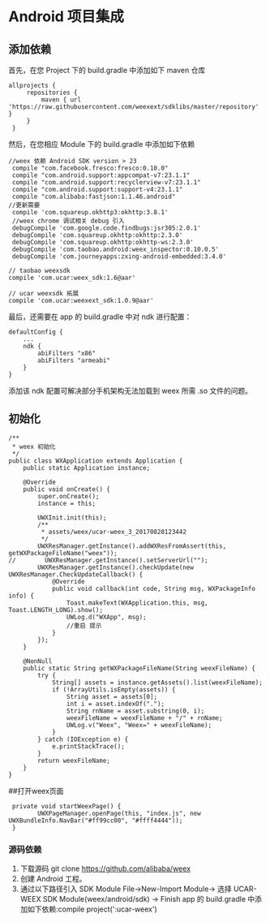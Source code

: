 # Android 项目集成

## 添加依赖

首先，在您 Project 下的 build.gradle 中添加如下 maven 仓库

```
allprojects {
     repositories {
         maven { url 'https://raw.githubusercontent.com/weexext/sdklibs/master/repository' }
     }
 }
```

然后，在您相应 Module 下的 build.gradle 中添加如下依赖

```
//weex 依赖 Android SDK version > 23
 compile "com.facebook.fresco:fresco:0.10.0"
 compile "com.android.support:appcompat-v7:23.1.1"
 compile "com.android.support:recyclerview-v7:23.1.1"
 compile "com.android.support:support-v4:23.1.1"
 compile "com.alibaba:fastjson:1.1.46.android"
//更新需要
 compile 'com.squareup.okhttp3:okhttp:3.8.1'
 //weex chrome 调试相关 debug 引入
 debugCompile 'com.google.code.findbugs:jsr305:2.0.1'
 debugCompile 'com.squareup.okhttp:okhttp:2.3.0'
 debugCompile 'com.squareup.okhttp:okhttp-ws:2.3.0'
 debugCompile 'com.taobao.android:weex_inspector:0.10.0.5'
 debugCompile 'com.journeyapps:zxing-android-embedded:3.4.0'

// taobao weexsdk
compile 'com.ucar:weex_sdk:1.6@aar'

// ucar weexsdk 拓展
compile 'com.ucar:weexext_sdk:1.0.9@aar'

```
最后，还需要在 app 的 build.gradle 中对 ndk 进行配置：

```
defaultConfig {
    ...
    ndk {
        abiFilters "x86"
        abiFilters "armeabi"
    }
}
```
添加该 ndk 配置可解决部分手机架构无法加载到 weex 所需 .so 文件的问题。
## 初始化

```
/**
 * weex 初始化
 */
public class WXApplication extends Application {
    public static Application instance;

    @Override
    public void onCreate() {
        super.onCreate();
        instance = this;

        UWXInit.init(this);
        /**
         * assets/weex/ucar-weex_3_20170828123442
         */
        UWXResManager.getInstance().addWXResFromAssert(this, getWXPackageFileName("weex"));
//        UWXResManager.getInstance().setServerUrl("");
        UWXResManager.getInstance().checkUpdate(new UWXResManager.CheckUpdateCallback() {
            @Override
            public void callback(int code, String msg, WXPackageInfo info) {
                Toast.makeText(WXApplication.this, msg, Toast.LENGTH_LONG).show();
                UWLog.d("WXApp", msg);
                //重启 提示
            }
        });
    }

    @NonNull
    public static String getWXPackageFileName(String weexFileName) {
        try {
            String[] assets = instance.getAssets().list(weexFileName);
            if (!ArrayUtils.isEmpty(assets)) {
                String asset = assets[0];
                int i = asset.indexOf(".");
                String rnName = asset.substring(0, i);
                weexFileName = weexFileName + "/" + rnName;
                UWLog.v("Weex", "Weex=" + weexFileName);
            }
        } catch (IOException e) {
            e.printStackTrace();
        }
        return weexFileName;
    }
}

```
##打开weex页面
```
 private void startWeexPage() {
        UWXPageManager.openPage(this, "index.js", new UWXBundleInfo.NavBar("#ff99cc00", "#ffff4444"));
 }

```

### 源码依赖

1. 下载源码 git clone https://github.com/alibaba/weex
2. 创建 Android 工程。
3. 通过以下路径引入 SDK Module
File->New-Import Module-> 选择 UCAR-WEEX SDK Module(weex/android/sdk) -> Finish
app 的 build.gradle 中添加如下依赖:compile project(':ucar-weex')

